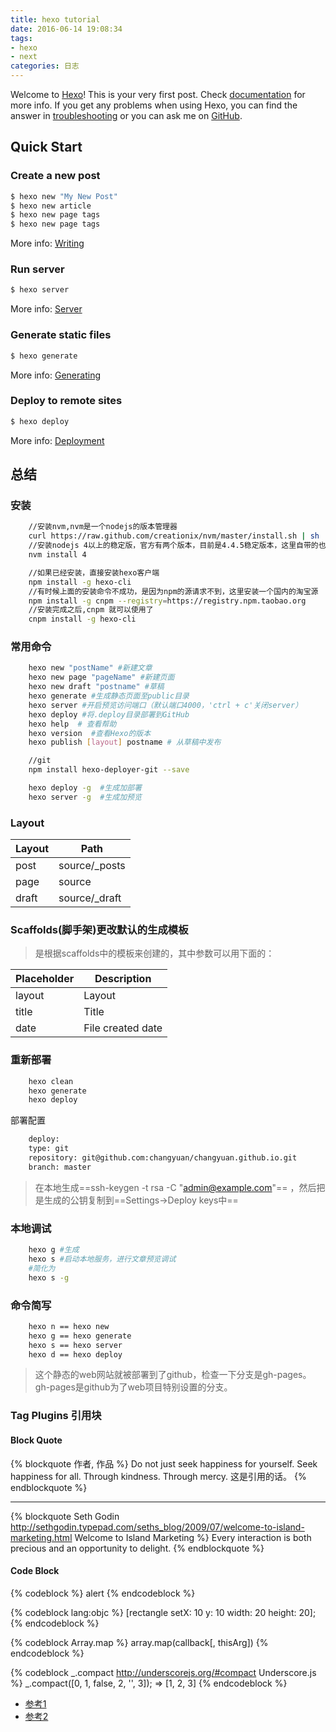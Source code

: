 ```yaml
---
title: hexo tutorial
date: 2016-06-14 19:08:34
tags: 
- hexo
- next
categories: 日志
---
```


Welcome to [Hexo](https://hexo.io/)! This is your very first post. Check [documentation](https://hexo.io/docs/) for more info. If you get any problems when using Hexo, you can find the answer in [troubleshooting](https://hexo.io/docs/troubleshooting.html) or you can ask me on [GitHub](https://github.com/hexojs/hexo/issues).

## Quick Start

### Create a new post

``` bash
$ hexo new "My New Post"
$ hexo new article
$ hexo new page tags
$ hexo new page tags
```

More info: [Writing](https://hexo.io/docs/writing.html)

### Run server

``` bash
$ hexo server
```

More info: [Server](https://hexo.io/docs/server.html)

### Generate static files

``` bash
$ hexo generate
```

More info: [Generating](https://hexo.io/docs/generating.html)

### Deploy to remote sites

``` bash
$ hexo deploy
```

More info: [Deployment](https://hexo.io/docs/deployment.html)


## 总结

### 安装
``` bash
	//安装nvm,nvm是一个nodejs的版本管理器
	curl https://raw.github.com/creationix/nvm/master/install.sh | sh
	//安装nodejs 4以上的稳定版，官方有两个版本，目前是4.4.5稳定版本，这里自带的也会安装npm对应的版本
	nvm install 4

	//如果已经安装，直接安装hexo客户端
	npm install -g hexo-cli
	//有时候上面的安装命令不成功，是因为npm的源请求不到，这里安装一个国内的淘宝源
	npm install -g cnpm --registry=https://registry.npm.taobao.org
	//安装完成之后,cnpm 就可以使用了
	cnpm install -g hexo-cli

```
### 常用命令
``` bash
	hexo new "postName" #新建文章
	hexo new page "pageName" #新建页面
	hexo new draft "postname" #草稿
 	hexo generate #生成静态页面至public目录
	hexo server #开启预览访问端口（默认端口4000，'ctrl + c'关闭server）
	hexo deploy #将.deploy目录部署到GitHub
	hexo help  # 查看帮助
	hexo version  #查看Hexo的版本
	hexo publish [layout] postname # 从草稿中发布

	//git
	npm install hexo-deployer-git --save

	hexo deploy -g  #生成加部署
	hexo server -g  #生成加预览
```
### Layout 
Layout | Path
---|---
post| source/_posts
page| source
draft| source/_draft

### Scaffolds(脚手架)更改默认的生成模板
> 是根据scaffolds中的模板来创建的，其中参数可以用下面的：

Placeholder | Description
---|---
layout| Layout
title| Title
date| File created date

### 重新部署
``` bash
	hexo clean
	hexo generate
	hexo deploy
```

部署配置
``` bash
	deploy:
	type: git
	repository: git@github.com:changyuan/changyuan.github.io.git
	branch: master
```

>在本地生成==ssh-keygen -t rsa -C "admin@example.com"== ，然后把是生成的公钥复制到==Settings->Deploy keys中==

### 本地调试

``` bash
	hexo g #生成
	hexo s #启动本地服务，进行文章预览调试
	#简化为
	hexo s -g
```
### 命令简写

``` bash
	hexo n == hexo new
	hexo g == hexo generate
	hexo s == hexo server
	hexo d == hexo deploy
```

> 这个静态的web网站就被部署到了github，检查一下分支是gh-pages。gh-pages是github为了web项目特别设置的分支。

### Tag Plugins 引用块
#### Block Quote
{% blockquote 作者, 作品 %}
Do not just seek happiness for yourself. Seek happiness for all. Through kindness. Through mercy.
这是引用的话。
{% endblockquote %}

***
{% blockquote Seth Godin http://sethgodin.typepad.com/seths_blog/2009/07/welcome-to-island-marketing.html Welcome to Island Marketing %}
Every interaction is both precious and an opportunity to delight.
{% endblockquote %}

#### Code Block
{% codeblock %}
alert 
{% endcodeblock %}

{% codeblock lang:objc %}
[rectangle setX: 10 y: 10 width: 20 height: 20];
{% endcodeblock %}

{% codeblock Array.map %}
array.map(callback[, thisArg])
{% endcodeblock %}

{% codeblock _.compact http://underscorejs.org/#compact Underscore.js %}
_.compact([0, 1, false, 2, '', 3]);
=> [1, 2, 3]
{% endcodeblock %}


- [参考1](http://blog.fens.me/hexo-blog-github/)
- [参考2](https://hexo.io/docs/writing.html)